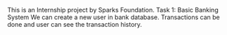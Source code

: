 This is an Internship project by Sparks Foundation.
Task 1: Basic Banking System
We can create a new user in bank database.
Transactions can be done and user can see the transaction history.

